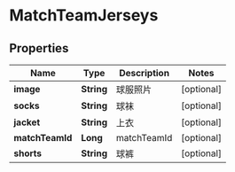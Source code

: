 
# MatchTeamJerseys

## Properties
Name | Type | Description | Notes
------------ | ------------- | ------------- | -------------
**image** | **String** | 球服照片 |  [optional]
**socks** | **String** | 球袜 |  [optional]
**jacket** | **String** | 上衣 |  [optional]
**matchTeamId** | **Long** | matchTeamId |  [optional]
**shorts** | **String** | 球裤 |  [optional]



